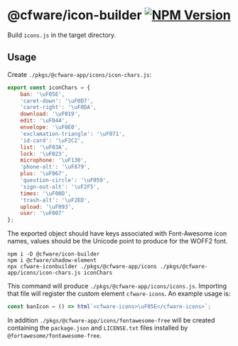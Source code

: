 # @cfware/icon-builder [![NPM Version][npm-image]][npm-url]

Build `icons.js` in the target directory.

## Usage

Create `./pkgs/@cfware-app/icons/icon-chars.js`:
```js
export const iconChars = {
	ban: '\uF05E',
	'caret-down': '\uF0D7',
	'caret-right': '\uF0DA',
	download: '\uF019',
	edit: '\uF044',
	envelope: '\uF0E0',
	'exclamation-triangle': '\uF071',
	'id-card': '\uF2C2',
	list: '\uF03A',
	lock: '\uF023',
	microphone: '\uF130',
	'phone-alt': '\uF879',
	plus: '\uF067',
	'question-circle': '\uF059',
	'sign-out-alt': '\uF2F5',
	times: '\uF00D',
	'trash-alt': '\uF2ED',
	upload: '\uF093',
	user: '\uF007'
};
```

The exported object should have keys associated with Font-Awesome icon names,
values should be the Unicode point to produce for the WOFF2 font.

```
npm i -D @cfware/icon-builder
npm i @cfware/shadow-element
npx cfware-iconbuilder ./pkgs/@cfware-app/icons ./pkgs/@cfware-app/icons/icon-chars.js iconChars
```

This command will produce `./pkgs/@cfware-app/icons/icons.js`.  Importing that file will
register the custom element `cfware-icons`.  An example usage is:
```js
const banIcon = () => html`<cfware-icons>\uF05E</cfware-icons>`;
```

In addition `./pkgs/@cfware-app/icons/fontawesome-free` will be created containing the
`package.json` and `LICENSE.txt` files installed by `@fortawesome/fontawesome-free`.

[npm-image]: https://img.shields.io/npm/v/@cfware/icon-builder.svg
[npm-url]: https://npmjs.org/package/@cfware/icon-builder
